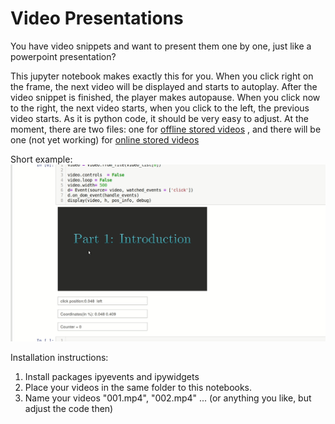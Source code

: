 # Video Presentations

You have video snippets and want to present them one by one, just like a powerpoint presentation?

This jupyter notebook makes exactly this for you. 
When you click right on the frame, the next video will be displayed and starts to autoplay. After the video snippet is finished, the player makes autopause. When you click now to the right, the next video starts, when you click to the left, the previous video starts. 
As it is python code, it should be very easy to adjust.
At the moment, there are two files: one for [offline stored videos](video_presentation_offline.ipynb) , and there will be one (not yet working) for [online stored videos](video_presentation_online_try.ipynb)

Short example:
![Alt Text](example.gif)

Installation instructions:
1. Install packages ipyevents and ipywidgets 
2. Place your videos in the same folder to this notebooks.
3. Name your videos "001.mp4", "002.mp4" ... (or anything you like, but adjust the code then)


